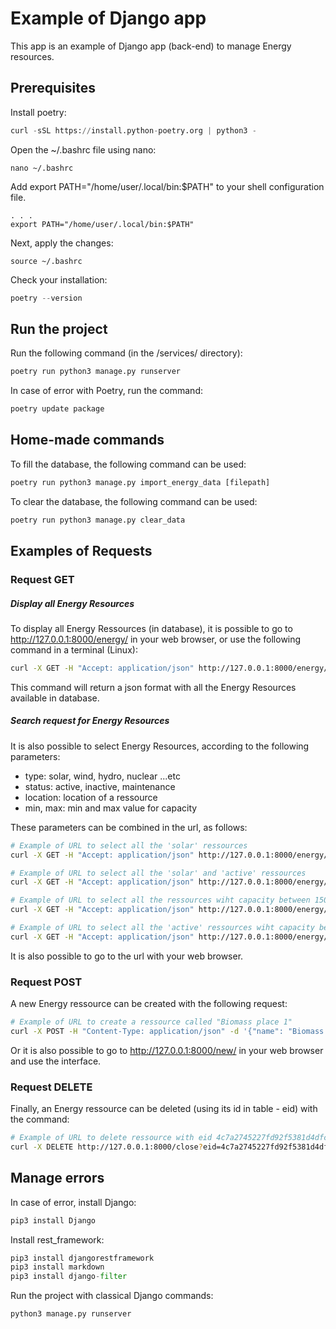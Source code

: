 # Example of Django app

This app is an example of Django app (back-end) to manage Energy resources.

## Prerequisites
Install poetry:
```python
curl -sSL https://install.python-poetry.org | python3 -
```

Open the ~/.bashrc file using nano:
```shell
nano ~/.bashrc
```
Add export PATH="/home/user/.local/bin:$PATH" to your shell configuration file.
```shell
. . .
export PATH="/home/user/.local/bin:$PATH"
```
Next, apply the changes:
```shell
source ~/.bashrc
```

Check your installation:
```python
poetry --version
```

## Run the project
Run the following command (in the /services/ directory):
```python
poetry run python3 manage.py runserver
```
In case of error with Poetry, run the command:
```python
poetry update package
```

## Home-made commands
To fill the database, the following command can be used:
```python
poetry run python3 manage.py import_energy_data [filepath]
``` 

To clear the database, the following command can be used:
```python
poetry run python3 manage.py clear_data
``` 


## Examples of Requests

### Request GET

##### Display all Energy Resources
To display all Energy Ressources (in database), it is possible to go to http://127.0.0.1:8000/energy/ in your web browser, or use the following command in a terminal (Linux):
```sh
curl -X GET -H "Accept: application/json" http://127.0.0.1:8000/energy/
``` 
This command will return a json format with all the Energy Resources available in database.

##### Search request for Energy Resources
It is also possible to select Energy Resources, according to the following parameters:
- type: solar, wind, hydro, nuclear ...etc
- status: active, inactive, maintenance
- location: location of a ressource
- min, max: min and max value for capacity

These parameters can be combined in the url, as follows:
```sh
# Example of URL to select all the 'solar' ressources
curl -X GET -H "Accept: application/json" http://127.0.0.1:8000/energy/search?type=solar
``` 
```sh
# Example of URL to select all the 'solar' and 'active' ressources
curl -X GET -H "Accept: application/json" http://127.0.0.1:8000/energy/search?type=solar&status=active
```
```sh
# Example of URL to select all the ressources wiht capacity between 150 and 300
curl -X GET -H "Accept: application/json" http://127.0.0.1:8000/energy/search?min=150&max=300
```
```sh
# Example of URL to select all the 'active' ressources wiht capacity between 150 and 300
curl -X GET -H "Accept: application/json" http://127.0.0.1:8000/energy/search?status=active&min=150&max=300
```
It is also possible to go to the url with your web browser.

### Request POST
A new Energy ressource can be created with the following request:
```sh
# Example of URL to create a ressource called "Biomass place 1"
curl -X POST -H "Content-Type: application/json" -d '{"name": "Biomass place 1", "type": "biomass", "capacity": "175", "location": "Location I", "status": "active"}' http://127.0.0.1:8000/new/
``` 
Or it is also possible to go to http://127.0.0.1:8000/new/ in your web browser and use the interface.


### Request DELETE
Finally, an Energy ressource can be deleted (using its id in table - eid) with the command:
```sh
# Example of URL to delete ressource with eid 4c7a2745227fd92f5381d4dfce69468e5df1c348
curl -X DELETE http://127.0.0.1:8000/close?eid=4c7a2745227fd92f5381d4dfce69468e5df1c348
```



## Manage errors

In case of error, install Django:
```python
pip3 install Django
```

Install rest_framework:
```python
pip3 install djangorestframework
pip3 install markdown       
pip3 install django-filter 
```

Run the project with classical Django commands:
```python
python3 manage.py runserver
```


